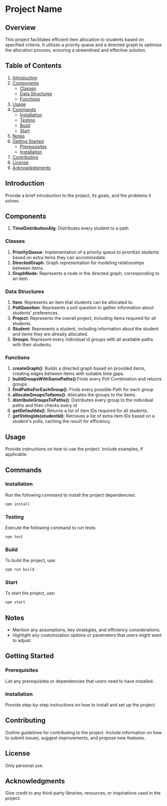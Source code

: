 # Project Name

## Overview

This project facilitates efficient item allocation to students based on specified criteria. It utilizes a priority queue and a directed graph to optimize the allocation process, ensuring a streamlined and effective solution.

## Table of Contents

1. [Introduction](#introduction)
2. [Components](#components)
   - [Classes](#classes)
   - [Data Structures](#data-structures)
   - [Functions](#functions)
3. [Usage](#usage)
4. [Commands](#commands)
   - [Installation](#installation)
   - [Testing](#testing)
   - [Build](#build)
   - [Start](#start)
5. [Notes](#notes)
6. [Getting Started](#getting-started)
   - [Prerequisites](#prerequisites)
   - [Installation](#installation-1)
7. [Contributing](#contributing)
8. [License](#license)
9. [Acknowledgments](#acknowledgments)

## Introduction

Provide a brief introduction to the project, its goals, and the problems it solves.

## Components

1. **TimeDistributionAlg**: Distributes every student to a path

### Classes

1. **PriorityQueue**: Implementation of a priority queue to prioritize students based on extra items they can accommodate.
2. **DirectedGraph**: Graph representation for modeling relationships between items.
3. **GraphNode**: Represents a node in the directed graph, corresponding to an item.

### Data Structures

1. **Item**: Represents an item that students can be allocated to.
2. **PollQuestion**: Represents a poll question to gather information about students' preferences.
3. **Project**: Represents the overall project, including items required for all students.
4. **Student**: Represents a student, including information about the student and items they are already allocated.
5. **Groups**: Represent every individual id groups with all available paths with their students.

### Functions

1. **createGraph()**: Builds a directed graph based on provided items, creating edges between items with suitable time gaps.
2. **buildGroupsWithSamePaths()**:Finds every Poll Combination and returns groups
3. **findPathsForEachGroup()**: Finds every possible Path for each group
4. **allocateGroupsToItems()**: Allocates the groups to the items.
5. **distributeGroupsToPaths()**: Distributes every group to the individual paths and then checks every id
6. **getDefaultIds()**: Returns a list of item IDs required for all students.
7. **getVotingIds(studentId)**: Retrieves a list of extra item IDs based on a student's polls, caching the result for efficiency.

## Usage

Provide instructions on how to use the project. Include examples, if applicable.

## Commands

### Installation

Run the following command to install the project dependencies:

```bash
npm install
```

### Testing

Execute the following command to run tests:

```bash
npm test
```

### Build

To build the project, use:

```bash
npm run build
```

### Start

To start the project, use:

```bash
npm start
```

## Notes

- Mention any assumptions, key strategies, and efficiency considerations.
- Highlight any customization options or parameters that users might want to adjust.

## Getting Started

### Prerequisites

List any prerequisites or dependencies that users need to have installed.

### Installation

Provide step-by-step instructions on how to install and set up the project.

## Contributing

Outline guidelines for contributing to the project. Include information on how to submit issues, suggest improvements, and propose new features.

## License

Only personal use.

## Acknowledgments

Give credit to any third-party libraries, resources, or inspirations used in the project.
